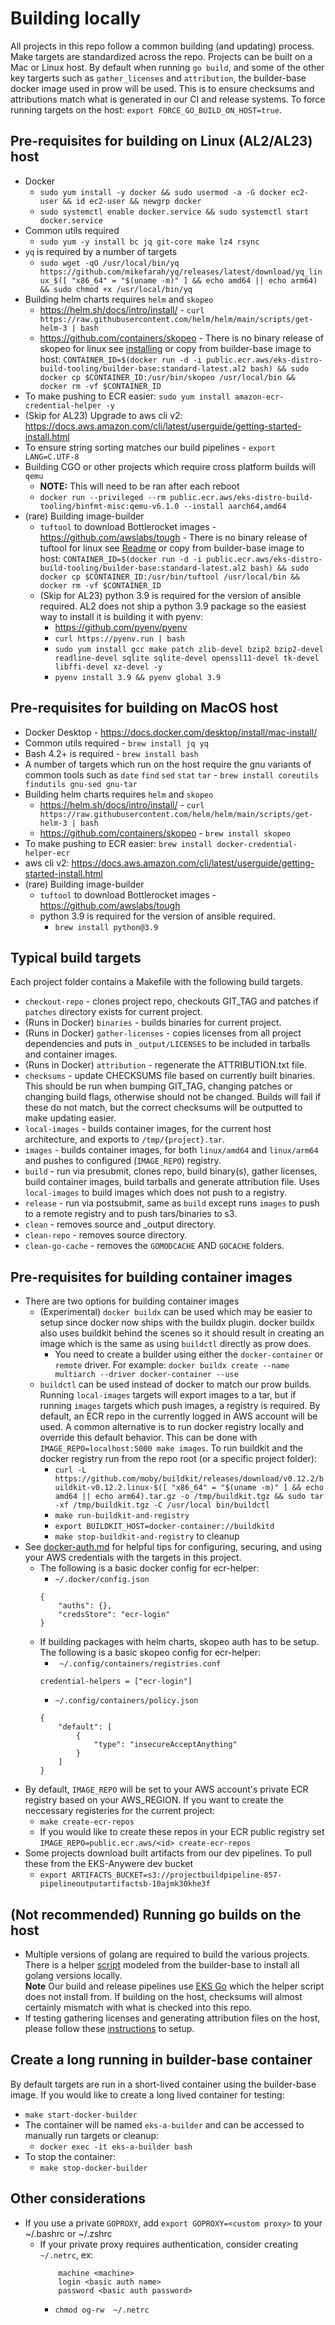 # Building locally

All projects in this repo follow a common building (and updating) process.  Make targets are standardized across the repo.
Projects can be built on a Mac or Linux host. By default when running `go build`, and some of the other key targerts
such as `gather_licenses` and `attribution`, the builder-base docker image used in prow will be used.
This is to ensure checksums and attributions match what is generated in our CI and release systems.
To force running targets on the host: `export FORCE_GO_BUILD_ON_HOST=true`.


## Pre-requisites for building on Linux (AL2/AL23) host
* Docker
	* `sudo yum install -y docker && sudo usermod -a -G docker ec2-user && id ec2-user && newgrp docker`
	* `sudo systemctl enable docker.service && sudo systemctl start docker.service`
* Common utils required
	* `sudo yum -y install bc jq git-core make lz4 rsync`
* `yq` is required by a number of targets
	* `sudo wget -qO /usr/local/bin/yq https://github.com/mikefarah/yq/releases/latest/download/yq_linux_$([ "x86_64" = "$(uname -m)" ] && echo amd64 || echo arm64) && sudo chmod +x /usr/local/bin/yq`
* Building helm charts requires `helm` and `skopeo`
	* https://helm.sh/docs/intro/install/ - `curl https://raw.githubusercontent.com/helm/helm/main/scripts/get-helm-3 | bash`
	* https://github.com/containers/skopeo - There is no binary release of skopeo for linux see [installing](https://github.com/containers/skopeo/blob/main/install.md) or
		copy from builder-base image to host: `CONTAINER_ID=$(docker run -d -i public.ecr.aws/eks-distro-build-tooling/builder-base:standard-latest.al2 bash) && sudo docker cp $CONTAINER_ID:/usr/bin/skopeo /usr/local/bin && docker rm -vf $CONTAINER_ID`
* To make pushing to ECR easier: `sudo yum install amazon-ecr-credential-helper -y`
* (Skip for AL23) Upgrade to aws cli v2: https://docs.aws.amazon.com/cli/latest/userguide/getting-started-install.html
* To ensure string sorting matches our build pipelines - `export LANG=C.UTF-8`
* Building CGO or other projects which require cross platform builds will `qemu`
	* **NOTE:** This will need to be ran after each reboot
	* `docker run --privileged --rm public.ecr.aws/eks-distro-build-tooling/binfmt-misc:qemu-v6.1.0 --install aarch64,amd64`
* (rare) Building image-builder
	* `tuftool` to download Bottlerocket images - https://github.com/awslabs/tough - There is no binary release of tuftool for linux see [Readme](https://github.com/awslabs/tough/blob/develop/tuftool/README.md) or
		copy from builder-base image to host: `CONTAINER_ID=$(docker run -d -i public.ecr.aws/eks-distro-build-tooling/builder-base:standard-latest.al2 bash) && sudo docker cp $CONTAINER_ID:/usr/bin/tuftool /usr/local/bin && docker rm -vf $CONTAINER_ID`
	* (Skip for AL23) python 3.9 is required for the version of ansible required. AL2 does not ship a python 3.9 package so the easiest way to install it is building it with pyenv:
		* https://github.com/pyenv/pyenv
		* `curl https://pyenv.run | bash`
		* `sudo yum install gcc make patch zlib-devel bzip2 bzip2-devel readline-devel sqlite sqlite-devel openssl11-devel tk-devel libffi-devel xz-devel -y`
		* `pyenv install 3.9 && pyenv global 3.9`


## Pre-requisites for building on MacOS host
* Docker Desktop - https://docs.docker.com/desktop/install/mac-install/
* Common utils required - `brew install jq yq`
* Bash 4.2+ is required - `brew install bash`
* A number of targets which run on the host require the gnu variants of common tools
	such as `date` `find` `sed` `stat` `tar` - `brew install coreutils findutils gnu-sed gnu-tar`
* Building helm charts requires `helm` and `skopeo`
	* https://helm.sh/docs/intro/install/ - `curl https://raw.githubusercontent.com/helm/helm/main/scripts/get-helm-3 | bash`
	* https://github.com/containers/skopeo - `brew install skopeo`
* To make pushing to ECR easier: `brew install docker-credential-helper-ecr`
* aws cli v2: https://docs.aws.amazon.com/cli/latest/userguide/getting-started-install.html
* (rare) Building image-builder
	* `tuftool` to download Bottlerocket images - https://github.com/awslabs/tough
	* python 3.9 is required for the version of ansible required.
		* `brew install python@3.9`

## Typical build targets

Each project folder contains a Makefile with the following build targets.

* `checkout-repo` - clones project repo, checkouts GIT_TAG and patches if `patches` directory exists for current project.
* (Runs in Docker) `binaries` - builds binaries for current project.
* (Runs in Docker) `gather-licenses` - copies licenses from all project dependencies and puts in `_output/LICENSES` to be included in tarballs and container images.
* (Runs in Docker) `attribution` - regenerate the ATTRIBUTION.txt file.
* `checksums` - update CHECKSUMS file based on currently built binaries. This should be run when bumping GIT_TAG, changing patches or changing build flags, otherwise should not be changed.
	Builds will fail if these do not match, but the correct checksums will be outputted to make updating easier.
* `local-images` - builds container images, for the current host architecture, and exports to `/tmp/{project}.tar`.
* `images` - builds container images, for both `linux/amd64` and `linux/arm64` and pushes to configured (`IMAGE_REPO`) registry.
* `build` - run via presubmit, clones repo, build binary(s), gather licenses, build container images, build tarballs and generate attribution file.
	Uses `local-images` to build images which does not push to a registry.
* `release` - run via postsubmit, same as `build` except runs `images` to push to a remote registry and to push tars/binaries to s3.
* `clean` - removes source and _output directory.
* `clean-repo` - removes source directory.
* `clean-go-cache` - removes the `GOMODCACHE` AND `GOCACHE` folders.

## Pre-requisites for building container images

* There are two options for building container images
	* (Experimental) `docker buildx` can be used which may be easier to setup since docker now ships with the buildx plugin.
	docker buildx also uses buildkit behind the scenes so it should result in creating an image which is the same as using `buildctl` directly as prow does.
		* You need to create a builder using either the `docker-container` or `remote` driver. For example: `docker buildx create --name multiarch --driver docker-container --use`
	* `buildctl` can be used instead of docker to match our prow builds.  Running `local-images` targets 
	will export images to a tar, but if running `images` targets which push images, a registry is required.  By default,
	an ECR repo in the currently logged in AWS account will be used.  A common alternative is to run docker registry locally and override
	this default behavior. This can be done with `IMAGE_REPO=localhost:5000 make images`. To run buildkit and the docker registry run from the repo root (or a specific project folder):
		* `curl -L https://github.com/moby/buildkit/releases/download/v0.12.2/buildkit-v0.12.2.linux-$([ "x86_64" = "$(uname -m)" ] && echo amd64 || echo arm64).tar.gz -o /tmp/buildkit.tgz && sudo tar -xf /tmp/buildkit.tgz -C /usr/local bin/buildctl`
		* `make run-buildkit-and-registry`
		* `export BUILDKIT_HOST=docker-container://buildkitd`
		* `make stop-buildkit-and-registry` to cleanup
* See [docker-auth.md](./docker-auth.md) for helpful tips for configuring, securing, and using your AWS credentials with the targets in this project.
	* The following is a basic docker config for ecr-helper:
		* `~/.docker/config.json`
		```
		{
			"auths": {},
			"credsStore": "ecr-login"
		}

		```
	* If building packages with helm charts, skopeo auth has to be setup. The following is a basic skopeo config for ecr-helper:
		* ` ~/.config/containers/registries.conf`
		```
		credential-helpers = ["ecr-login"]
		```
		* `~/.config/containers/policy.json`
		```
		{
			"default": [
				{
					"type": "insecureAcceptAnything"
				}
			]
		}
		```
* By default, `IMAGE_REPO` will be set to your AWS account's private ECR registry based on your AWS_REGION. If you want to create the neccessary registeries
for the current project:
	* `make create-ecr-repos`
	* If you would like to create these repos in your ECR public registry set `IMAGE_REPO=public.ecr.aws/<id> create-ecr-repos`
* Some projects download built artifacts from our dev pipelines. To pull these from the EKS-Anywere dev bucket
	* `export ARTIFACTS_BUCKET=s3://projectbuildpipeline-857-pipelineoutputartifactsb-10ajmk30khe3f`

## (Not recommended) Running go builds on the host

* Multiple versions of golang are required to build the various projects.  There is a helper 
[script](../../build/lib/install_go_versions.sh) modeled from the builder-base to install all golang versions locally.  
**Note** Our build and release pipelines use [EKS Go](https://github.com/aws/eks-distro-build-tooling/blob/main/projects/golang/go/README.md) which
the helper script does not install from. If building on the host, checksums will almost certainly mismatch with what is checked into this repo.
* If testing gathering licenses and generating attribution files on the host, please follow these [instructions](attribution-files.md) to setup.


## Create a long running in builder-base container

By default targets are run in a short-lived container using the builder-base image. If you would like to create a long lived container for testing:

* `make start-docker-builder`
* The container will be named `eks-a-builder` and can be accessed to manually run targets or cleanup:
	* `docker exec -it eks-a-builder bash`
* To stop the container:
	* `make stop-docker-builder`

## Other considerations

* If you use a private `GOPROXY`, add `export GOPROXY=<custom proxy>` to your ~/.bashrc or ~/.zshrc
	* If your private proxy requires authentication, consider creating `~/.netrc`, ex:
		``` 
			machine <machine>
			login <basic auth name>
			password <basic auth password>
		```
		* `chmod og-rw  ~/.netrc`
